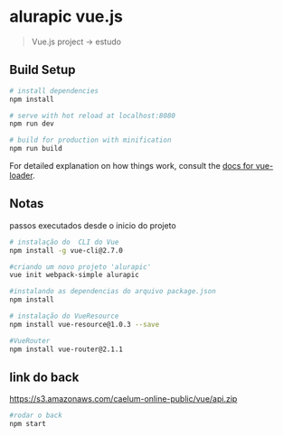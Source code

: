 # alurapic vue.js

> Vue.js project -> estudo 

## Build Setup

``` bash
# install dependencies
npm install

# serve with hot reload at localhost:8080
npm run dev

# build for production with minification
npm run build
```

For detailed explanation on how things work, consult the [docs for vue-loader](http://vuejs.github.io/vue-loader).


## Notas

passos executados desde o inicio do projeto

``` bash 
# instalação do  CLI do Vue
npm install -g vue-cli@2.7.0

#criando um novo projeto 'alurapic'
vue init webpack-simple alurapic

#instalando as dependencias do arquivo package.json
npm install

# instalação do VueResource
npm install vue-resource@1.0.3 --save

#VueRouter
npm install vue-router@2.1.1

```

## link do back
https://s3.amazonaws.com/caelum-online-public/vue/api.zip

``` bash
#rodar o back
npm start
```